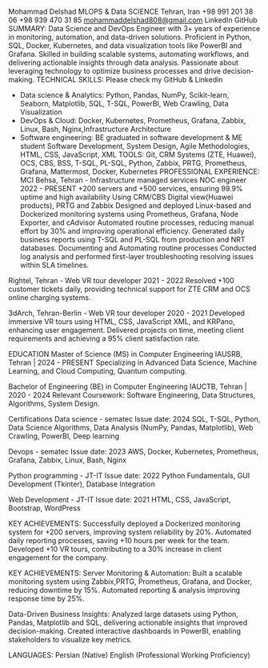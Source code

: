 Mohammad Delshad
MLOPS & Data SCIENCE 
Tehran, Iran
+98 991 201 38 06
+98 939 470 31 85
mohammaddelshad808@gmail.com 
LinkedIn 
GitHub
SUMMARY:
Data Science and DevOps Engineer with 3+ years of experience in monitoring, automation, and data-driven solutions. Proficient in Python, SQL, Docker, Kubernetes, and data visualization tools like PowerBI and Grafana. Skilled in building scalable systems, automating workflows, and delivering actionable insights through data analysis. Passionate about leveraging technology to optimize business processes and drive decision-making.
TECHNICAL SKILLS:
Please check my GitHub & Linkedin
+ Data science & Analytics:
Python, Pandas, NumPy, Scikit-learn, Seaborn, Matplotlib, SQL, T-SQL, PowerBI, Web Crawling, Data Visualization
+ DevOps & Cloud:
Docker, Kubernetes, Prometheus, Grafana, Zabbix, Linux, Bash, Nginx,Infrastructure Architecture
+ Software engineering:
BE graduated in software development & ME student 
Software Development, System Design, Agile Methodologies, HTML, CSS, JavaScript, XML
TOOLS:
Git, CRM Systems (ZTE, Huawei), OCS, CBS, BSS, T-SQL, PL-SQL, Python, Zabbix, PRTG, Prometheus, Grafana, Mattermost, Docker, Kubernetes 
PROFESSIONAL EXPERIENCE:
MCI Behsa,  Tehran - Infrastructure managed services NOC engineer 
2022 - PRESENT
+200 servers and +500 services, ensuring 99.9% uptime and high availability Using CRM/CBS Digital view(Huawei products), PRTG and Zabbix 
Designed and deployed Linux-based and Dockerized monitoring systems using Prometheus, Grafana, Node Exporter, and cAdvisor
Automated routine processes, reducing manual effort by 30% and improving operational efficiency.
Generated daily business reports using T-SQL and PL-SQL  from production and NRT databases.
Documenting and Automating routine processes 
Conducted log analysis and performed first-layer troubleshooting resolving issues within SLA timelines.


Rightel, Tehran - Web VR tour developer 
2021 - 2022 
Resolved +100 customer tickets daily, providing technical support for ZTE CRM and OCS online charging systems. 


3dArch, Tehran-Berlin - Web VR tour developer 
2020 - 2021 
Developed immersive VR tours using HTML, CSS, JavaScript XML, and KRPano, enhancing user engagement.
Delivered projects on time, meeting client requirements and achieving a 95% client satisfaction rate.






EDUCATION
Master of Science (MS) in Computer Engineering
IAUSRB, Tehran | 2024 - PRESENT
Specializing in Advanced Data Science, Machine Learning, and Cloud Computing, Quantum computing.

Bachelor of Engineering (BE) in Computer Engineering
IAUCTB, Tehran | 2020 - 2024
Relevant Coursework: Software Engineering, Data Structures, Algorithms, System Design.


Certifications 
Data science - sematec 
Issue date: 2024
SQL, T-SQL, Python, Data Science Algorithms, Data Analysis (NumPy, Pandas, Matplotlib), Web Crawling, PowerBI, Deep learning 

Devops - sematec 
Issue date: 2023
AWS, Docker, Kubernetes, Prometheus, Grafana, Zabbix, Linux, Bash, Nginx

Python programming - JT-IT 
Issue date: 2022
Python Fundamentals, GUI Development (Tkinter), Database Integration

Web Development - JT-IT 
Issue date: 2021
HTML, CSS, JavaScript, Bootstrap, WordPress




KEY ACHIEVEMENTS:
Successfully deployed a Dockerized monitoring system for +200 servers, improving system reliability by 20%.
Automated daily reporting processes, saving +10 hours per week  for the team.
Developed +10 VR tours, contributing to a 30% increase in client engagement for the company.

KEY ACHIEVEMENTS:
Server Monitoring & Automation: 
Built a scalable monitoring system using Zabbix,PRTG, Prometheus, Grafana, and Docker, reducing downtime by 15%.
Automated reporting & analysis improving response time by 25%.

Data-Driven Business Insights: 
Analyzed large datasets using Python, Pandas, Matplotlib and SQL, delivering actionable insights that improved decision-making.
Created interactive dashboards in PowerBI, enabling stakeholders to visualize key metrics.

LANGUAGES: 
Persian (Native)
English (Professional Working Proficiency)
